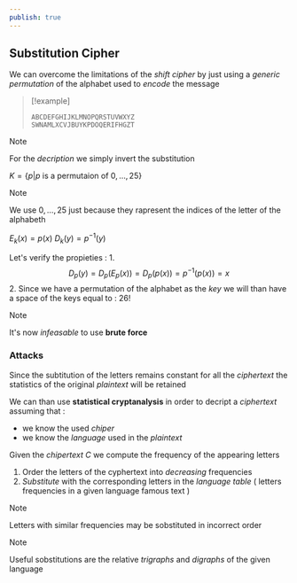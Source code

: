 ```yaml
---
publish: true
---
```

## Substitution Cipher

We can overcome the limitations of the *shift cipher* by just using a *generic permutation* of the alphabet used to *encode* the message

>[!example] 
>
>```
>ABCDEFGHIJKLMNOPQRSTUVWXYZ
>SWNAMLXCVJBUYKPDOQERIFHGZT
>```

>[!note] 
>For the *decription* we simply invert the substitution

$K = \{p | p\text{ is a permutaion of }0,\dots,25\}$

>[!note] 
>We use $0,\dots,25$ just because they rapresent the indices of the letter of the alphabeth

$E_k(x) = p(x)$
$D_k(y) = p^{-1}(y)$ 

Let's verify the propieties :
1. 
$$D_p(y) = D_p(E_p(x)) = D_p(p(x)) = p^{-1}(p(x)) = x$$
2. Since we have a permutation of the alphabet as the *key* we will than have a space of the keys equal to : $26!$ 
>[!note] 
>It's now *infeasable* to use **brute force** 

### Attacks

Since the subtitution of the letters remains constant for all the *ciphertext* the statistics of the original *plaintext* will be retained

We can than use **statistical cryptanalysis** in order to decript a *ciphertext* assuming that : 
+ we know the used *chiper*
+ we know the *language* used in the *plaintext*

Given the *chipertext* $C$ we compute the frequency of the appearing letters

1. Order the letters of the cyphertext into *decreasing* frequencies
2. *Substitute* with the corresponding letters in the *language table* ( letters frequencies in a given language famous text )

>[!note] 
>Letters with similar frequencies may be sobstituted in incorrect order

>[!note] 
>Useful sobstitutions are the relative *trigraphs* and *digraphs* of the given language
